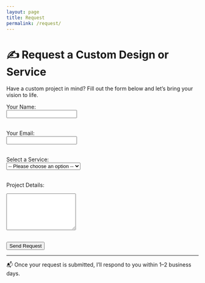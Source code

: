 ```yaml
---
layout: page
title: Request
permalink: /request/
---
```


# ✍️ Request a Custom Design or Service

Have a custom project in mind? Fill out the form below and let’s bring your vision to life.

<form action="https://formspree.io/f/YOUR_FORM_ID" method="POST">
  <label>Your Name:</label><br>
  <input type="text" name="name" required><br><br>

  <label>Your Email:</label><br>
  <input type="email" name="_replyto" required><br><br>

  <label>Select a Service:</label><br>
  <select name="service" required>
    <option value="">-- Please choose an option --</option>
    <option value="Logo Design">Logo Design</option>
    <option value="Thumbnail Creation">Thumbnail Creation</option>
    <option value="Infographic">Infographic</option>
    <option value="AI Image/Quote">AI Quote Image</option>
    <option value="Custom Writing">Custom Writing</option>
    <option value="Other">Other</option>
  </select><br><br>

  <label>Project Details:</label><br>
  <textarea name="message" rows="6" required></textarea><br><br>

  <button type="submit">Send Request</button>
</form>

---

📬 Once your request is submitted, I’ll respond to you within 1–2 business days.
